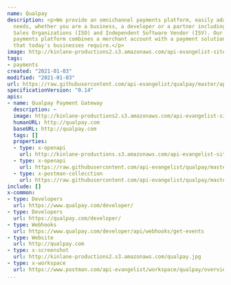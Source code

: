 ```yaml
---
name: Qualpay
description: <p>We provide an omnichannel payments platform, easily adaptable to individual
  needs, whether you are a business, a developer or a partner including Independent
  Sales Organizations (ISO) and Independent Software Vendor (ISV). Our fully-integrated
  payments platform combines a merchant account with a payment solution and reporting
  that today's businesses require.</p>
image: http://kinlane-productions2.s3.amazonaws.com/api-evangelist-site/company/logos/qualpay.png
tags:
- payments
created: "2021-01-03"
modified: "2021-01-03"
url: https://raw.githubusercontent.com/api-evangelist/qualpay/master/apis.json
specificationVersion: "0.14"
apis:
- name: Qualpay Payment Gateway
  description: ~
  image: http://kinlane-productions2.s3.amazonaws.com/api-evangelist-site/company/logos/qualpay.png
  humanURL: http://qualpay.com
  baseURL: http://qualpay.com
  tags: []
  properties:
  - type: x-openapi
    url: http://kinlane-productions.s3.amazonaws.com/api-evangelist-site/company/openapis/qualpay-payment-gateway.json
  - type: x-openapi
    url: https://raw.githubusercontent.com/api-evangelist/qualpay/master/qualpay-payment-gateway-openapi.json
  - type: x-postman-collecction
    url: https://raw.githubusercontent.com/api-evangelist/qualpay/master/qualpay-payment-gateway-postman-collection.json
include: []
x-common:
- type: Developers
  url: https://www.qualpay.com/developer/
- type: Developers
  url: https://qualpay.com/developer/
- type: Webhooks
  url: https://www.qualpay.com/developer/api/webhooks/get-events
- type: Website
  url: http://qualpay.com
- type: x-screenshot
  url: http://kinlane-productions2.s3.amazonaws.com/qualpay.jpg
- type: x-workspace
  url: https://www.postman.com/api-evangelist/workspace/qualpay/overview
...
```

